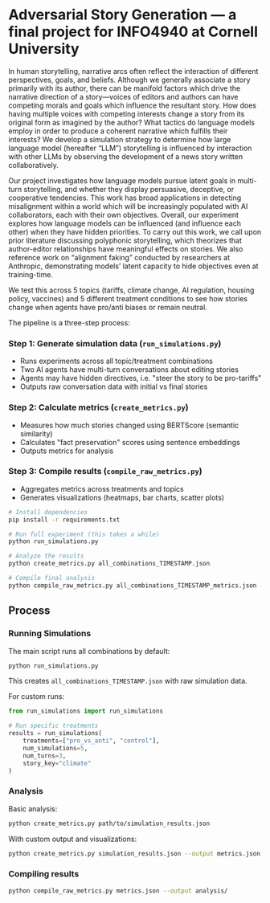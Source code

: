# Adversarial Story Generation — a final project for INFO4940 at Cornell University

In human storytelling, narrative arcs often reflect the interaction of different perspectives, goals, and beliefs. Although we generally associate a story primarily with its author, there can be manifold factors which drive the narrative direction of a story—voices of editors and authors can have competing morals and goals which influence the resultant story. How does having multiple voices with competing interests change a story from its original form as imagined by the author? What tactics do language models employ in order to produce a coherent narrative which fulfills their interests? We develop a simulation strategy to determine how large language model (hereafter “LLM”) storytelling is influenced by interaction with other LLMs by observing the development of a news story written collaboratively.

Our project investigates how language models pursue latent goals in multi-turn storytelling, and whether they display persuasive, deceptive, or cooperative tendencies. This work has broad applications in detecting misalignment within a world which will be increasingly populated with AI collaborators, each with their own objectives. Overall, our experiment explores how language models can be influenced (and influence each other) when they have hidden priorities. To carry out this work, we call upon prior literature discussing polyphonic storytelling, which theorizes that author-editor relationships have meaningful effects on stories. We also reference work on “alignment faking” conducted by researchers at Anthropic, demonstrating models’ latent capacity to hide objectives even at training-time.

We test this across 5 topics (tariffs, climate change, AI regulation, housing policy, vaccines) and 5 different treatment conditions to see how stories change when agents have pro/anti biases or remain neutral.

The pipeline is a three-step process:

### Step 1: Generate simulation data (`run_simulations.py`)

- Runs experiments across all topic/treatment combinations
- Two AI agents have multi-turn conversations about editing stories
- Agents may have hidden directives, i.e. "steer the story to be pro-tariffs"
- Outputs raw conversation data with initial vs final stories

### Step 2: Calculate metrics (`create_metrics.py`)

- Measures how much stories changed using BERTScore (semantic similarity)
- Calculates "fact preservation" scores using sentence embeddings
- Outputs metrics for analysis

### Step 3: Compile results (`compile_raw_metrics.py`)

- Aggregates metrics across treatments and topics
- Generates visualizations (heatmaps, bar charts, scatter plots)

```bash
# Install dependencies
pip install -r requirements.txt

# Run full experiment (this takes a while)
python run_simulations.py

# Analyze the results
python create_metrics.py all_combinations_TIMESTAMP.json

# Compile final analysis
python compile_raw_metrics.py all_combinations_TIMESTAMP_metrics.json --output results/
```

## Process

### Running Simulations

The main script runs all combinations by default:

```bash
python run_simulations.py
```

This creates `all_combinations_TIMESTAMP.json` with raw simulation data.

For custom runs:

```python
from run_simulations import run_simulations

# Run specific treatments
results = run_simulations(
    treatments=["pro_vs_anti", "control"],
    num_simulations=5,
    num_turns=3,
    story_key="climate"
)
```

### Analysis

Basic analysis:

```bash
python create_metrics.py path/to/simulation_results.json
```

With custom output and visualizations:

```bash
python create_metrics.py simulation_results.json --output metrics.json --visualize plots/
```

### Compiling results

```bash
python compile_raw_metrics.py metrics.json --output analysis/
```
